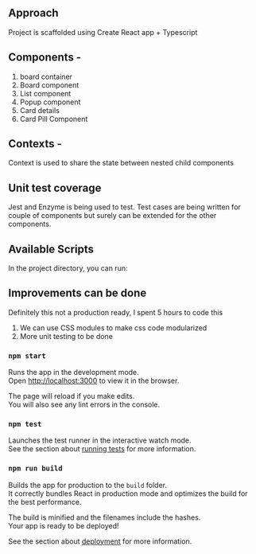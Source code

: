 ## Approach

Project is scaffolded using Create React app + Typescript
## Components -

1) board container
2) Board component
3) List component 
4) Popup component
5) Card details
6) Card Pill Component
## Contexts -

Context is used to share the state between nested child components

## Unit test coverage
Jest and Enzyme is being used to test. Test cases are being written for couple of components but surely can be extended for the other components.

## Available Scripts

In the project directory, you can run:

## Improvements can be done

Definitely this not a production ready, I spent 5 hours to code this

1) We can use CSS modules to make css code modularized
2) More unit testing to be done


### `npm start`

Runs the app in the development mode.\
Open [http://localhost:3000](http://localhost:3000) to view it in the browser.

The page will reload if you make edits.\
You will also see any lint errors in the console.

### `npm test`

Launches the test runner in the interactive watch mode.\
See the section about [running tests](https://facebook.github.io/create-react-app/docs/running-tests) for more information.

### `npm run build`

Builds the app for production to the `build` folder.\
It correctly bundles React in production mode and optimizes the build for the best performance.

The build is minified and the filenames include the hashes.\
Your app is ready to be deployed!

See the section about [deployment](https://facebook.github.io/create-react-app/docs/deployment) for more information.
